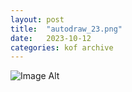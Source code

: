 ```yaml
---
layout:	post
title:	"autodraw_23.png"
date:	2023-10-12
categories:	kof archive
---
```


![Image Alt](https://k0f.github.io/assets/autodraw_23.png)
